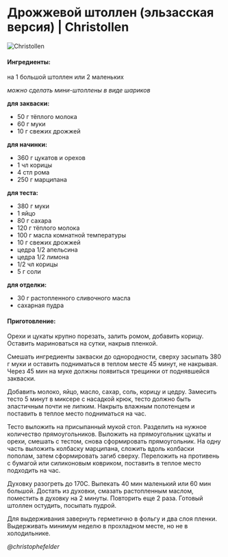 # Дрожжевой штоллен (эльзасская версия) \| Christollen

![Christollen](../../pics/134413408_1040760306400186_5007172970155402545_n.jpg)

#### Ингредиенты:
на 1 большой штоллен или 2 маленьких

*можно сделать мини-штоллены в виде шариков*

**для закваски:**
* 50 г тёплого молока
* 60 г муки
* 10 г свежих дрожжей

**для начинки:**
* 360 г цукатов и орехов
* 1 чл корицы
* 4 стл рома
* 250 г марципана
  
**для теста:**
* 380 г муки
* 1 яйцо
* 80 г сахара
* 120 г тёплого молока
* 100 г масла комнатной температуры
* 10 г свежих дрожжей
* цедра 1/2 апельсина
* цедра 1/2 лимона
* 1/2 чл корицы
* 5 г соли

**для отделки:**
* 30 г растопленного сливочного масла
* сахарная пудра

#### Приготовление:

Орехи и цукаты крупно порезать, залить ромом, добавить корицу. Оставить мариноваться на сутки, накрыв пленкой.

Смешать ингредиенты закваски до однородности, сверху засыпать 380 г муки и оставить подниматься в теплом месте 45 минут, не накрывая. Через 45 мин на муке должны появиться трещинки от поднявшейся закваски. 

Добавить молоко, яйцо, масло, сахар, соль, корицу и цедру. Замесить тесто 5 минут в миксере с насадкой крюк, тесто должно быть эластичным почти не липким. Накрыть влажным полотенцем и поставить в теплое место подниматься на час.

Тесто выложить на присыпанный мукой стол. Разделить на нужное количество прямоугольников. Выложить на прямоугольник цукаты и орехи, смешать с тестом, снова сформировать прямоугольник. На одну часть выложить колбаску марципана, сложить вдоль колбаски пополам, затем сформировать загиб сверху. Переложить на противень с бумагой или силиконовым ковриком, поставить в теплое место подходить на час.

Духовку разогреть до 170С. Выпекать 40 мин маленький или 60 мин большой. Достать из духовки, смазать растопленным маслом, поместить в духовку на 2 минуты. Повторить еще 2 раза. Готовый штоллен остудить, посыпать пудрой.

Для выдерживания завернуть герметично в фольгу и два слоя пленки. Выдерживать минимум неделю в прохладном месте, но не в холодильнике.

*@christophefelder*